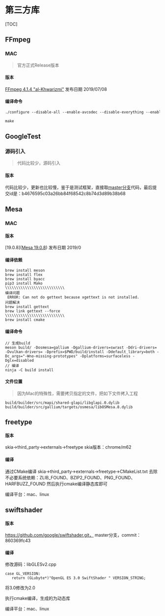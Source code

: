 # 第三方库

[TOC]

## FFmpeg

### MAC

> 官方正式Release版本

#### 版本

 [FFmpeg 4.1.4 "al-Khwarizmi"](https://ffmpeg.org/releases/ffmpeg-4.1.4.tar.gz) 发布日期 2019/07/08

#### 编译命令

```makefile
./configure --disable-all --enable-avcodec --disable-everything --enable-decoder=h264 --enable-small --prefix=path-to-ffmpeg --extra-cflags="-mmacosx-version-min=10.9"

make
```

## GoogleTest

### 源码引入

>  代码比较少，源码引入

#### 版本

代码比较少，更新也比较慢，鉴于是测试框架，直接取[master分支](https://github.com/google/googletest.git)代码，最后提交id是：b4676595c03a26bb84f68542c8b74d3d89b38b68

## Mesa

### MAC

#### 版本

[19.0.8]([Mesa 19.0.8](https://www.mesa3d.org/relnotes/19.0.8.html))  发布日期 2019/0

#### 编译依赖

```
brew install meson
brew install flex
brew install byacc
pip3 install Mako
\\\\\\\\\\\\\\\\\\\\\\\\\\\
编译问题
 ERROR: Can not do gettext because xgettext is not installed.
问题解决
brew install gettext
brew link gettext --force
\\\\\\\\\\\\\\\\\\\\\\\\\\\
brew install cmake
```

#### 编译命令

```
// 生成build
meson build/ -Dosmesa=gallium -Dgallium-drivers=swrast -Ddri-drivers= -Dvulkan-drivers= -Dprefix=$PWD/build/install -Ddefault_library=both -Dc_args="-Wno-missing-prototypes" -Dplatforms=surfaceless -Dglx=disabled
// 编译
ninja -C build install
```

#### 文件位置

> 因为Mac的特殊性，需要拷贝指定的文件，把如下文件拷入工程

```
build/builder/src/mapi/shared-glapi/libglapi.0.dylib
build/builder/src/gallium/targets/osmesa/libOSMesa.8.dylib
```

## freetype
#### 版本
skia->third_party->externals->freetype
skia版本：chrome/m62
#### 编译
通过CMake编译
skia->third_party->externals->freetype->CMakeList.txt
去除不必要系统依赖：ZLIB_FOUND、BZIP2_FOUND、PNG_FOUND、HARFBUZZ_FOUND
然后执行cmake编译静态库即可

编译平台：mac、linux

## swiftshader
#### 版本
https://github.com/google/swiftshader.git，
master分支，commit：860369fc43

#### 编译
修改源码：libGLESv2.cpp
 	
 	case GL_VERSION:
 	   return (GLubyte*)"OpenGL ES 3.0 SwiftShader " VERSION_STRING;
将3.0修改为2.0

执行cmake编译，生成的为动态库


编译平台：mac、linux